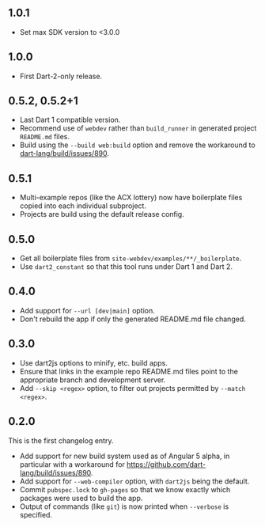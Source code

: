 ## 1.0.1

- Set max SDK version to <3.0.0

## 1.0.0

- First Dart-2-only release.

## 0.5.2, 0.5.2+1

- Last Dart 1 compatible version.
- Recommend use of `webdev` rather than `build_runner` in
  generated project `README.md` files.
- Build using the `--build web:build` option and remove the workaround to
  [dart-lang/build/issues/890](https://github.com/dart-lang/build/issues/890).

## 0.5.1

- Multi-example repos (like the ACX lottery) now have boilerplate files
  copied into each individual subproject.
- Projects are build using the default release config.

## 0.5.0

- Get all boilerplate files from `site-webdev/examples/**/_boilerplate`.
- Use `dart2_constant` so that this tool runs under Dart 1 and Dart 2.

## 0.4.0

- Add support for `--url [dev|main]` option.
- Don't rebuild the app if only the generated README.md file changed.

## 0.3.0

- Use dart2js options to minify, etc. build apps.
- Ensure that links in the example repo README.md files point to
  the appropriate branch and development server.
- Add `--skip <regex>` option, to filter out projects
  permitted by `--match <regex>`.

## 0.2.0

This is the first changelog entry.

- Add support for new build system used as of Angular 5 alpha,
  in particular with a workaround for
  https://github.com/dart-lang/build/issues/890.
- Add support for `--web-compiler` option, with `dart2js` being the default.
- Commit `pubspec.lock` to `gh-pages` so that we know exactly
  which packages were used to build the app.
- Output of commands (like `git`) is now printed when
  `--verbose` is specified.
